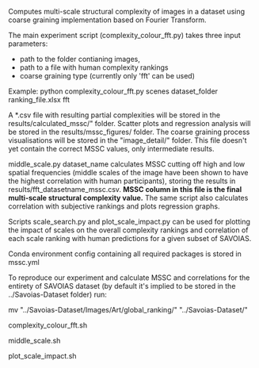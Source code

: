 Computes multi-scale structural complexity of images in a dataset using coarse graining implementation based on Fourier Transform.

The main experiment script (complexity_colour_fft.py) takes three input parameters: 
- path to the folder contianing images, 
- path to a file with human complexity rankings
- coarse graining type (currently only 'fft' can be used)

Example:
python complexity_colour_fft.py scenes dataset_folder ranking_file.xlsx fft 

A *.csv file with resulting partial complexities will be stored in the results/calculated_mssc/" folder. Scatter plots and regression analysis will be stored in the results/mssc_figures/ folder. The coarse graining process visualisations will be stored in the "image_detail/" folder.
This file doesn't yet contain the correct MSSC values, only intermediate results.

middle_scale.py dataset_name calculates MSSC cutting off high and low spatial frequencies (middle scales of the image have been shown to have the highest correlation with human participants), storing the results in results/fft_datasetname_mssc.csv.
**MSSC column in this file is the final multi-scale structural complexity value.**
The same script also calculates correlation with subjective rankings and plots regression graphs.

Scripts scale_search.py and plot_scale_impact.py can be used for plotting the impact of scales on the overall complexity rankings and correlation of each scale ranking with human predictions for a given subset of SAVOIAS. 

Conda environment config containing all required packages is stored in mssc.yml

To reproduce our experiment and calculate MSSC and correlations for the entirety of SAVOIAS dataset (by default it's implied to be stored in the ../Savoias-Dataset folder) run:

mv "../Savoias-Dataset/Images/Art/global_ranking/" "../Savoias-Dataset/"

complexity_colour_fft.sh

middle_scale.sh 

plot_scale_impact.sh 



